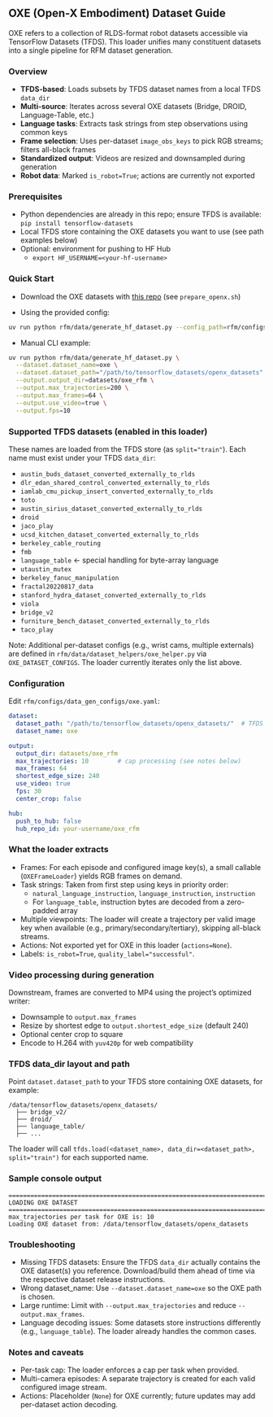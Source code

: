 ## OXE (Open-X Embodiment) Dataset Guide

OXE refers to a collection of RLDS-format robot datasets accessible via TensorFlow Datasets (TFDS). This loader unifies many constituent datasets into a single pipeline for RFM dataset generation.

### Overview

- **TFDS-based**: Loads subsets by TFDS dataset names from a local TFDS `data_dir`
- **Multi-source**: Iterates across several OXE datasets (Bridge, DROID, Language-Table, etc.)
- **Language tasks**: Extracts task strings from step observations using common keys
- **Frame selection**: Uses per-dataset `image_obs_keys` to pick RGB streams; filters all-black frames
- **Standardized output**: Videos are resized and downsampled during generation
- **Robot data**: Marked `is_robot=True`; actions are currently not exported

### Prerequisites

- Python dependencies are already in this repo; ensure TFDS is available: `pip install tensorflow-datasets`
- Local TFDS store containing the OXE datasets you want to use (see path examples below)
- Optional: environment for pushing to HF Hub
  - `export HF_USERNAME=<your-hf-username>`

### Quick Start

- Download the OXE datasets with [this repo](https://github.com/jesbu1/rlds_dataset_mod/tree/df1a698af48302b573bc880ac9fd24f602ba4e7a) (see `prepare_openx.sh`)

- Using the provided config:

```bash
uv run python rfm/data/generate_hf_dataset.py --config_path=rfm/configs/data_gen_configs/oxe.yaml
```

- Manual CLI example:

```bash
uv run python rfm/data/generate_hf_dataset.py \
  --dataset.dataset_name=oxe \
  --dataset.dataset_path="/path/to/tensorflow_datasets/openx_datasets" \
  --output.output_dir=datasets/oxe_rfm \
  --output.max_trajectories=200 \
  --output.max_frames=64 \
  --output.use_video=true \
  --output.fps=10
```

### Supported TFDS datasets (enabled in this loader)

These names are loaded from the TFDS store (as `split="train"`). Each name must exist under your TFDS `data_dir`:

- `austin_buds_dataset_converted_externally_to_rlds`
- `dlr_edan_shared_control_converted_externally_to_rlds`
- `iamlab_cmu_pickup_insert_converted_externally_to_rlds`
- `toto`
- `austin_sirius_dataset_converted_externally_to_rlds`
- `droid`
- `jaco_play`
- `ucsd_kitchen_dataset_converted_externally_to_rlds`
- `berkeley_cable_routing`
- `fmb`
- `language_table`  ← special handling for byte-array language
- `utaustin_mutex`
- `berkeley_fanuc_manipulation`
- `fractal20220817_data`
- `stanford_hydra_dataset_converted_externally_to_rlds`
- `viola`
- `bridge_v2`
- `furniture_bench_dataset_converted_externally_to_rlds`
- `taco_play`

Note: Additional per-dataset configs (e.g., wrist cams, multiple externals) are defined in `rfm/data/dataset_helpers/oxe_helper.py` via `OXE_DATASET_CONFIGS`. The loader currently iterates only the list above.

### Configuration

Edit `rfm/configs/data_gen_configs/oxe.yaml`:

```yaml
dataset:
  dataset_path: "/path/to/tensorflow_datasets/openx_datasets/"  # TFDS data_dir
  dataset_name: oxe

output:
  output_dir: datasets/oxe_rfm
  max_trajectories: 10        # cap processing (see notes below)
  max_frames: 64
  shortest_edge_size: 240
  use_video: true
  fps: 30
  center_crop: false

hub:
  push_to_hub: false
  hub_repo_id: your-username/oxe_rfm
```

### What the loader extracts

- Frames: For each episode and configured image key(s), a small callable (`OXEFrameLoader`) yields RGB frames on demand.
- Task strings: Taken from first step using keys in priority order:
  - `natural_language_instruction`, `language_instruction`, `instruction`
  - For `language_table`, instruction bytes are decoded from a zero-padded array
- Multiple viewpoints: The loader will create a trajectory per valid image key when available (e.g., primary/secondary/tertiary), skipping all-black streams.
- Actions: Not exported yet for OXE in this loader (`actions=None`).
- Labels: `is_robot=True`, `quality_label="successful"`.

### Video processing during generation

Downstream, frames are converted to MP4 using the project’s optimized writer:

- Downsample to `output.max_frames`
- Resize by shortest edge to `output.shortest_edge_size` (default 240)
- Optional center crop to square
- Encode to H.264 with `yuv420p` for web compatibility

### TFDS data_dir layout and path

Point `dataset.dataset_path` to your TFDS store containing OXE datasets, for example:

```
/data/tensorflow_datasets/openx_datasets/
  ├── bridge_v2/
  ├── droid/
  ├── language_table/
  ├── ...
```

The loader will call `tfds.load(<dataset_name>, data_dir=<dataset_path>, split="train")` for each supported name.

### Sample console output

```
====================================================================================================
LOADING OXE DATASET
====================================================================================================
max_trajectories per task for OXE is: 10
Loading OXE dataset from: /data/tensorflow_datasets/openx_datasets
```

### Troubleshooting

- Missing TFDS datasets: Ensure the TFDS `data_dir` actually contains the OXE dataset(s) you reference. Download/build them ahead of time via the respective dataset release instructions.
- Wrong dataset_name: Use `--dataset.dataset_name=oxe` so the OXE path is chosen.
- Large runtime: Limit with `--output.max_trajectories` and reduce `--output.max_frames`.
- Language decoding issues: Some datasets store instructions differently (e.g., `language_table`). The loader already handles the common cases.

### Notes and caveats

- Per-task cap: The loader enforces a cap per task when provided.
- Multi-camera episodes: A separate trajectory is created for each valid configured image stream.
- Actions: Placeholder (`None`) for OXE currently; future updates may add per-dataset action decoding.


